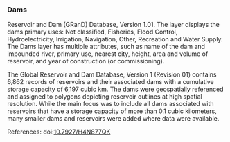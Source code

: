 ### Dams
Reservoir and Dam (GRanD) Database, Version 1.01. The layer displays the dams primary uses: Not classified, Fisheries, Flood Control, Hydroelectricity, Irrigation, Navigation, Other, Recreation and Water Supply. The Dams layer has multiple attributes, such as name of the dam and impounded river, primary use, nearest city, height, area and volume of reservoir, and year of construction (or commissioning). 

The Global Reservoir and Dam Database, Version 1 (Revision 01) contains 6,862 records of reservoirs and their associated dams with a cumulative storage capacity of 6,197 cubic km. The dams were geospatially referenced and assigned to polygons depicting reservoir outlines at high spatial resolution. While the main focus was to include all dams associated with reservoirs that have a storage capacity of more than 0.1 cubic kilometers, many smaller dams and reservoirs were added where data were available.

References: doi:[10.7927/H4N877QK](https://doi.org/10.7927/H4N877QK)